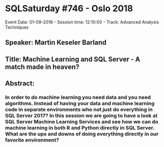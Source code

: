 # SQLSaturday #746 - Oslo 2018
Event Date: 01-09-2018 - Session time: 12:10:00 - Track: Advanced Analysis Techniques
## Speaker: Martin Keseler Barland
## Title: Machine Learning and SQL Server - A match made in heaven?
## Abstract:
### In order to do machine learning you need data and you need algorithms. Instead of having your data and machine learning code in separate environments who not just do everything in SQL Server 2017? In this session we are going to have a look at SQL Server Machine Learning Services and see how we can do machine learning in both R and Python directly in SQL Server. What are the ups and downs of doing everything directly in our favorite environment?
